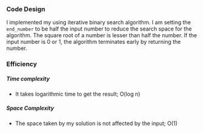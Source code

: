 ### Code Design

I implemented my using iterative binary search algorithm. I am setting the `end_number` to be half the input number to reduce the search space for the algorithm. The square root of a number is lesser than half the number. If the input number is 0 or 1, the algorithm terminates early by returning the number.

### Efficiency

##### Time complexity

- It takes logarithmic time to get the result; O(log n)

##### Space Complexity

- The space taken by my solution is not affected by the input; O(1)
